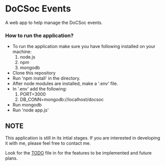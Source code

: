 # DoCSoc Events

A web app to help manage the DoCSoc events.

### How to run the application?

- To run the application make sure you have following installed on your machine:
  1. node.js
  2. npm
  3. mongodb
- Clone this repository
- Run 'npm install' in the directory.
- After node modules are installed, make a '.env' file.
- In '.env' add the following:
  1. PORT=3000
  2. DB_CONN=mongodb://localhost/docsoc
- Run mongodb
- Run 'node app.js'

## NOTE

This application is still in its intial stages. If you are interested in developing it with me, please feel free to contact me.

Look for the [TODO](docs/TODO.md) file in for the features to be implemented and future plans.
